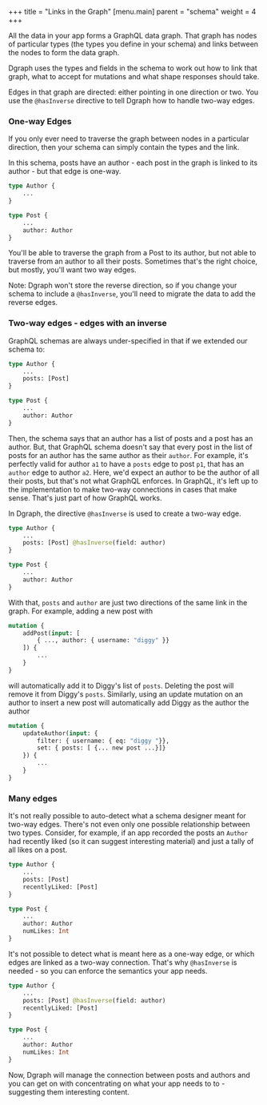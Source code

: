+++
title = "Links in the Graph"
[menu.main]
    parent = "schema"
    weight = 4   
+++

All the data in your app forms a GraphQL data graph.  That graph has nodes of particular types (the types you define in your schema) and links between the nodes to form the data graph.

Dgraph uses the types and fields in the schema to work out how to link that graph, what to accept for mutations and what shape responses should take.  

Edges in that graph are directed: either pointing in one direction or two.  You use the `@hasInverse` directive to tell Dgraph how to handle two-way edges.

### One-way Edges

If you only ever need to traverse the graph between nodes in a particular direction, then your schema can simply contain the types and the link. 

In this schema, posts have an author - each post in the graph is linked to its author - but that edge is one-way.  

```graphql
type Author {
    ...
}

type Post {
    ...
    author: Author
}
```

You'll be able to traverse the graph from a Post to its author, but not able to traverse from an author to all their posts.  Sometimes that's the right choice, but mostly, you'll want two way edges.  

Note: Dgraph won't store the reverse direction, so if you change your schema to include a `@hasInverse`, you'll need to migrate the data to add the reverse edges.

### Two-way edges - edges with an inverse

GraphQL schemas are always under-specified in that if we extended our schema to:

```graphql
type Author {
    ...
    posts: [Post]
}

type Post {
    ...
    author: Author
}
```

Then, the schema says that an author has a list of posts and a post has an author.  But, that GraphQL schema doesn't say that every post in the list of posts for an author has the same author as their `author`.  For example, it's perfectly valid for author `a1` to have a `posts` edge to post `p1`, that has an `author` edge to author `a2`.  Here, we'd expect an author to be the author of all their posts, but that's not what GraphQL enforces.  In GraphQL, it's left up to the implementation to make two-way connections in cases that make sense.  That's just part of how GraphQL works.

In Dgraph, the directive `@hasInverse` is used to create a two-way edge.  

```graphql
type Author {
    ...
    posts: [Post] @hasInverse(field: author)
}

type Post {
    ...
    author: Author
}
```

With that, `posts` and `author` are just two directions of the same link in the graph.  For example,  adding a new post with

```graphql
mutation {
    addPost(input: [ 
        { ..., author: { username: "diggy" }}
    ]) {
        ...
    }
}
```

will automatically add it to Diggy's list of `posts`.  Deleting the post will remove it from Diggy's `posts`.  Similarly, using an update mutation on an author to insert a new post will automatically add Diggy as the author the author

```graphql
mutation {
    updateAuthor(input: {
        filter: { username: { eq: "diggy "}},
        set: { posts: [ {... new post ...}]}
    }) {
        ...
    }
}
```

### Many edges

It's not really possible to auto-detect what a schema designer meant for two-way edges.  There's not even only one possible relationship between two types. Consider, for example, if an app recorded the posts an `Author` had recently liked (so it can suggest interesting material) and just a tally of all likes on a post.

```graphql
type Author {
    ...
    posts: [Post]
    recentlyLiked: [Post]
}

type Post {
    ...
    author: Author
    numLikes: Int
}
```

It's not possible to detect what is meant here as a one-way edge, or which edges are linked as a two-way connection.  That's why `@hasInverse` is needed - so you can enforce the semantics your app needs.

```graphql
type Author {
    ...
    posts: [Post] @hasInverse(field: author)
    recentlyLiked: [Post]
}

type Post {
    ...
    author: Author
    numLikes: Int
}
```

Now, Dgraph will manage the connection between posts and authors and you can get on with concentrating on what your app needs to to - suggesting them interesting content.
